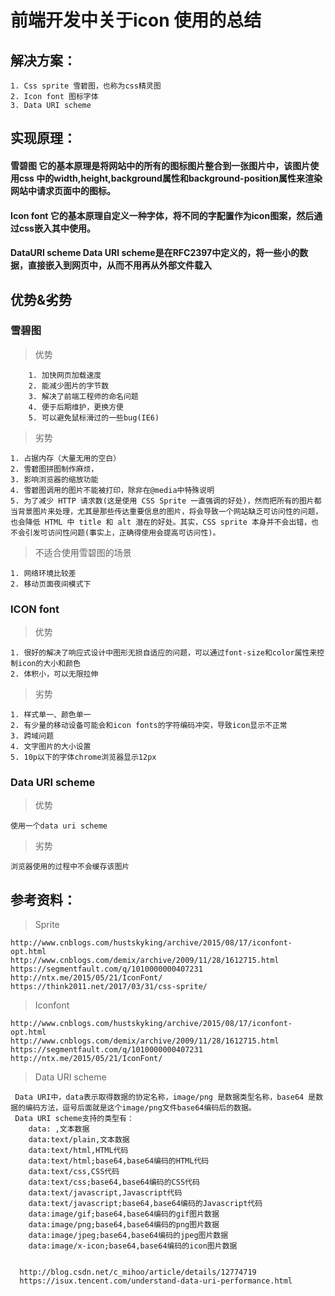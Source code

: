# 前端开发中关于icon 使用的总结

## 解决方案：
	1. Css sprite 雪碧图，也称为css精灵图
	2. Icon font 图标字体
	3. Data URI scheme
	
	
## 实现原理：
#### 雪碧图	它的基本原理是将网站中的所有的图标图片整合到一张图片中，该图片使用css 中的width,height,background属性和background-position属性来渲染网站中请求页面中的图标。
#### Icon font	 它的基本原理自定义一种字体，将不同的字配置作为icon图案，然后通过css嵌入其中使用。 
#### DataURI scheme	Data URI scheme是在RFC2397中定义的，将一些小的数据，直接嵌入到网页中，从而不用再从外部文件载入


## 优势&劣势
### 雪碧图
> 优势

 		1. 加快网页加载速度
		2. 能减少图片的字节数
		3. 解决了前端工程师的命名问题
		4. 便于后期维护，更换方便
		5. 可以避免鼠标滑过的一些bug(IE6)
>  劣势
		
	1. 占据内存（大量无用的空白）
    2. 雪碧图拼图制作麻烦，
    3. 影响浏览器的缩放功能
	4. 雪碧图调用的图片不能被打印，除非在@media中特殊说明
	5. 为了减少 HTTP 请求数(这是使用 CSS Sprite 一直强调的好处)，然而把所有的图片都当背景图片来处理，尤其是那些传达重要信息的图片，将会导致一个网站缺乏可访问性的问题，也会降低 HTML 中 title 和 alt 潜在的好处。其实，CSS sprite 本身并不会出错，也不会引发可访问性问题(事实上，正确得使用会提高可访问性)。
> 不适合使用雪碧图的场景

    1. 网络环境比较差
	2. 移动页面夜间模式下


### ICON font
> 优势 

    1. 很好的解决了响应式设计中图形无损自适应的问题，可以通过font-size和color属性来控制icon的大小和颜色
    2. 体积小，可以无限拉伸
> 劣势

    1. 样式单一、颜色单一
	2. 有少量的移动设备可能会和icon fonts的字符编码冲突，导致icon显示不正常
	3. 跨域问题
	4. 文字图片的大小设置
	5. 10p以下的字体chrome浏览器显示12px

### Data URI scheme
>优势

    使用一个data uri scheme
>劣势

    浏览器使用的过程中不会缓存该图片

## 参考资料：
> Sprite

    http://www.cnblogs.com/hustskyking/archive/2015/08/17/iconfont-opt.html
    http://www.cnblogs.com/demix/archive/2009/11/28/1612715.html
    https://segmentfault.com/q/1010000000407231
    http://ntx.me/2015/05/21/IconFont/
    https://think2011.net/2017/03/31/css-sprite/

> Iconfont

    http://www.cnblogs.com/hustskyking/archive/2015/08/17/iconfont-opt.html
    http://www.cnblogs.com/demix/archive/2009/11/28/1612715.html
    https://segmentfault.com/q/1010000000407231
    http://ntx.me/2015/05/21/IconFont/

>Data URI scheme

	 Data URI中，data表示取得数据的协定名称，image/png 是数据类型名称，base64 是数据的编码方法，逗号后面就是这个image/png文件base64编码后的数据。
     Data URI scheme支持的类型有：
        data: ,文本数据
        data:text/plain,文本数据
        data:text/html,HTML代码
        data:text/html;base64,base64编码的HTML代码
        data:text/css,CSS代码
        data:text/css;base64,base64编码的CSS代码
        data:text/javascript,Javascript代码
        data:text/javascript;base64,base64编码的Javascript代码
        data:image/gif;base64,base64编码的gif图片数据
        data:image/png;base64,base64编码的png图片数据
        data:image/jpeg;base64,base64编码的jpeg图片数据
        data:image/x-icon;base64,base64编码的icon图片数据

      
      http://blog.csdn.net/c_mihoo/article/details/12774719
      https://isux.tencent.com/understand-data-uri-performance.html
